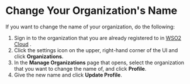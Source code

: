 # Change Your Organization's Name

If you want to change the name of your organization, do the following:

1.  Sign in to the organization that you are already registered to in
    [WSO2 Cloud](http://wso2.com/cloud/) .
2.  Click the settings icon on the upper, right-hand corner of the UI
    and click **Organizations**.
3.  In the **Manage Organizations** page that opens, select the
    organization that you want to change the name of, and click
    **Profile**.
4.  Give the new name and click **Update Profile**.